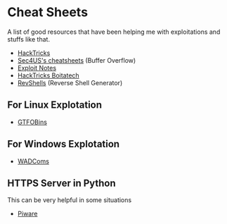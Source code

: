 # Cheat Sheets
A list of good resources that have been helping me with exploitations and stuffs like that.

- [HackTricks](https://book.hacktricks.xyz/)
- [Sec4US's cheatsheets](https://cheatsheet.sec4us.com.br/) (Buffer Overflow)
- [Exploit Notes](https://exploit-notes.hdks.org/)
- [HackTricks Boitatech](https://hacktricks.boitatech.com.br/)
- [RevShells](https://www.revshells.com/) (Reverse Shell Generator)


## For Linux Explotation
- [GTFOBins](https://gtfobins.github.io/)


## For Windows Explotation
- [WADComs](https://wadcoms.github.io/)


## HTTPS Server in Python
This can be very helpful in some situations
- [Piware](https://piware.de/2011/01/creating-an-https-server-in-python/)
